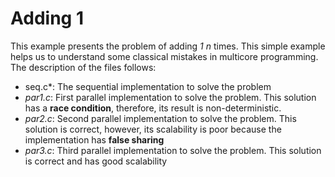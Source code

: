 # Adding 1

This example presents the problem of adding *1* *n* times. This simple example helps us to understand some classical mistakes in multicore programming. The description of the files follows:

* seq.c*: The sequential implementation to solve the problem
* *par1.c*: First parallel implementation to solve the problem. This solution has a **race condition**, therefore, its result is non-deterministic.
* *par2.c*: Second parallel implementation to solve the problem. This solution is correct, however, its scalability is poor because the implementation has **false sharing**
* *par3.c*: Third parallel implementation to solve the problem. This solution is correct and has good scalability
